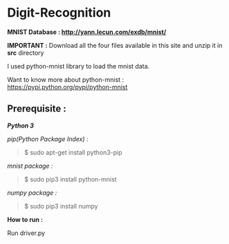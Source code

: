 # Digit-Recognition

__MNIST Database : http://yann.lecun.com/exdb/mnist/__

__IMPORTANT :__ Download all the four files available in this site and unzip it in __src__ directory

I used python-mnist library to load the mnist data.

Want to know more about python-mnist : https://pypi.python.org/pypi/python-mnist



## Prerequisite :
___Python 3___

_pip(Python Package Index) :_

> $ sudo apt-get install python3-pip

_mnist package :_

> $ sudo pip3 install python-mnist

_numpy package :_

> $ sudo pip3 install numpy

__How to run :__

Run driver.py
